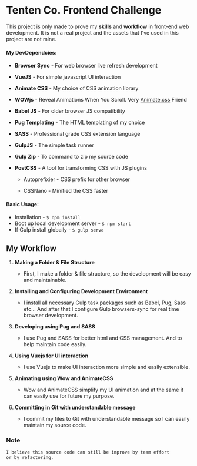 
# Tenten Co. Frontend Challenge

  

This project is only made to prove my **skills** and **workflow** in front-end web development.
It is not a real project and the assets that I've used in this project are not mine.

  

#### My DevDependcies:
*  **Browser Sync** - For web browser live refresh development
*  **VueJS** - For simple javascript UI interaction
*  **Animate CSS** - My choice of CSS animation library
*  **WOWjs** - Reveal Animations When You Scroll. Very [Animate.css](https://daneden.github.io/animate.css/ "Animate.css") Friend
*  **Babel JS** - For older browser JS compatibility
*  **Pug Templating** - The HTML templating of my choice
*  **SASS** - Professional grade CSS extension language
*  **GulpJS** - The simple task runner
*  **Gulp Zip** - To command to zip my source code
*  **PostCSS** - A tool for transforming CSS with JS plugins

	* Autoprefixier - CSS prefix for other browser

	* CSSNano - Minified the CSS faster

  
  

#### Basic Usage:

* Installation - `$ npm install`
* Boot up local development server - `$ npm start`
* If Gulp install globally - `$ gulp serve`

## My Workflow

 1. **Making a Folder & File Structure**
	- First, I make a folder & file structure, so the development will be easy and maintainable.
 
 2. **Installing and Configuring Development Environment**
	- I install all necessary Gulp task packages such as Babel, Pug, Sass etc...
	 And after that I configure Gulp browsers-sync for real time browser development.

3. **Developing using Pug and SASS**
	- I use Pug and SASS for better html and CSS management. And to help maintain code easily.

4. **Using Vuejs for UI interaction**
	- I use Vuejs to make UI interaction more simple and easily extensible.
	
5. **Animating using Wow and AnimateCSS**
	- Wow and AnimateCSS simplify my UI animation and at the same it can easily use for future my purpose.
	
6. **Committing in Git with understandable message**
	- I commit my files to Git with understandable message so I can easily maintain my source code.

### Note
	I believe this source code can still be improve by team effort 
	or by refactoring. 